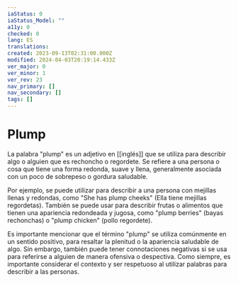 ```yaml
---
iaStatus: 0
iaStatus_Model: ""
a11y: 0
checked: 0
lang: ES
translations: 
created: 2023-09-13T02:31:00.000Z
modified: 2024-04-03T20:19:14.433Z
ver_major: 0
ver_minor: 1
ver_rev: 23
nav_primary: []
nav_secondary: []
tags: []
---
```

# Plump

La palabra "plump" es un adjetivo en [[inglés]] que se utiliza para describir algo o alguien que es rechoncho o regordete. Se refiere a una persona o cosa que tiene una forma redonda, suave y llena, generalmente asociada con un poco de sobrepeso o gordura saludable.

Por ejemplo, se puede utilizar para describir a una persona con mejillas llenas y redondas, como "She has plump cheeks" (Ella tiene mejillas regordetas). También se puede usar para describir frutas o alimentos que tienen una apariencia redondeada y jugosa, como "plump berries" (bayas rechonchas) o "plump chicken" (pollo regordete).

Es importante mencionar que el término "plump" se utiliza comúnmente en un sentido positivo, para resaltar la plenitud o la apariencia saludable de algo. Sin embargo, también puede tener connotaciones negativas si se usa para referirse a alguien de manera ofensiva o despectiva. Como siempre, es importante considerar el contexto y ser respetuoso al utilizar palabras para describir a las personas.